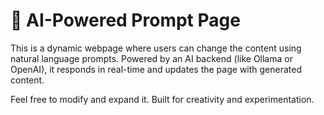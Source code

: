 # 🧠 AI-Powered Prompt Page

This is a dynamic webpage where users can change the content using natural language prompts. Powered by an AI backend (like Ollama or OpenAI), it responds in real-time and updates the page with generated content.

Feel free to modify and expand it. Built for creativity and experimentation.

